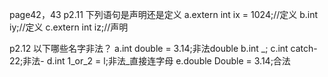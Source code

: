 page42，43
p2.11
下列语句是声明还是定义
a.extern int ix = 1024;//定义
b.int iy;//定义
c.extern int iz;//声明

p2.12
以下哪些名字非法？
a.int double = 3.14;非法double
b.int _;
c.int catch-22;非法-
d.int 1_or_2 = l;非法_直接连字母
e.double Double = 3.14;合法